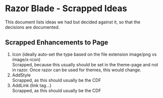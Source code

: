 # Razor Blade - Scrapped Ideas

This document lists ideas we had but decided against it, so that the decisions are documented.

## Scrapped Enhancements to Page

1. Icon (ideally auto-set the type based on the file extension image/png vs image/x-icon)  
Scrapped, because this usually should be set in the theme-page and not in razor. Once razor can be used for themes, this would change.
1. AddStyle  
Scrapped, as this should usually be the CDF
1. AddLink (link tag...)  
Scrapped, as this should usually be the CDF
